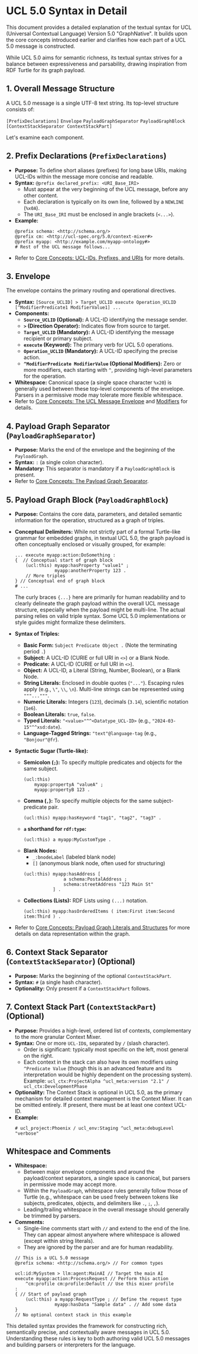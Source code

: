 # UCL 5.0 Syntax in Detail

This document provides a detailed explanation of the textual syntax for UCL (Universal Contextual Language) Version 5.0 "GraphNative". It builds upon the core concepts introduced earlier and clarifies how each part of a UCL 5.0 message is constructed.

While UCL 5.0 aims for semantic richness, its textual syntax strives for a balance between expressiveness and parsability, drawing inspiration from RDF Turtle for its graph payload.

## 1. Overall Message Structure

A UCL 5.0 message is a single UTF-8 text string. Its top-level structure consists of:

`[PrefixDeclarations]`
`Envelope`
`PayloadGraphSeparator`
`PayloadGraphBlock`
`[ContextStackSeparator ContextStackPart]`

Let's examine each component.

## 2. Prefix Declarations (`PrefixDeclarations`)

*   **Purpose:** To define short aliases (prefixes) for long base URIs, making UCL-IDs within the message more concise and readable.
*   **Syntax:** `@prefix declared_prefix: <URI_Base_IRI>`
    *   Must appear at the very beginning of the UCL message, before any other content.
    *   Each declaration is typically on its own line, followed by a `NEWLINE` (`%x0A`).
    *   The `URI_Base_IRI` must be enclosed in angle brackets (`<...>`).
*   **Example:**
    ```ucl
    @prefix schema: <http://schema.org/>
    @prefix cm: <http://ucl-spec.org/5.0/context-mixer#>
    @prefix myapp: <http://example.com/myapp-ontology#>
    # Rest of the UCL message follows...
    ```
*   Refer to [Core Concepts: UCL-IDs, Prefixes, and URIs](./04_core_concepts_ucl5/04_ucl_ids_prefixes_and_uris.md) for more details.

## 3. Envelope

The envelope contains the primary routing and operational directives.

*   **Syntax:** `[Source_UCLID] > Target_UCLID execute Operation_UCLID [^ModifierPredicate1 ModifierValue1] ...`
*   **Components:**
    *   **`Source_UCLID` (Optional):** A UCL-ID identifying the message sender.
    *   **`>` (Direction Operator):** Indicates flow from source to target.
    *   **`Target_UCLID` (Mandatory):** A UCL-ID identifying the message recipient or primary subject.
    *   **`execute` (Keyword):** The primary verb for UCL 5.0 operations.
    *   **`Operation_UCLID` (Mandatory):** A UCL-ID specifying the precise action.
    *   **`^ModifierPredicate ModifierValue` (Optional Modifiers):** Zero or more modifiers, each starting with `^`, providing high-level parameters for the operation.
*   **Whitespace:** Canonical space (a single space character `%x20`) is generally used between these top-level components of the envelope. Parsers in a permissive mode may tolerate more flexible whitespace.
*   Refer to [Core Concepts: The UCL Message Envelope](./04_core_concepts_ucl5/02_ucl_message_envelope.md) and [Modifiers](./04_core_concepts_ucl5/03_modifiers_and_payload.md) for details.

## 4. Payload Graph Separator (`PayloadGraphSeparator`)

*   **Purpose:** Marks the end of the envelope and the beginning of the `PayloadGraph`.
*   **Syntax:** `:` (a single colon character).
*   **Mandatory:** This separator is mandatory if a `PayloadGraphBlock` is present.
*   Refer to [Core Concepts: The Payload Graph Separator](./04_core_concepts_ucl5/03_modifiers_and_payload.md).

## 5. Payload Graph Block (`PayloadGraphBlock`)

*   **Purpose:** Contains the core data, parameters, and detailed semantic information for the operation, structured as a graph of triples.
*   **Conceptual Delimiters:** While not strictly part of a formal Turtle-like grammar for embedded graphs, in textual UCL 5.0, the graph payload is often conceptually enclosed or visually grouped, for example:
    ```ucl
    ... execute myapp:action:DoSomething :
    {  // Conceptual start of graph block
        (ucl:this) myapp:hasProperty "value1" ;
                   myapp:anotherProperty 123 .
        // More triples
    } // Conceptual end of graph block
    # ...
    ```
    The curly braces `{...}` here are primarily for human readability and to clearly delineate the graph payload within the overall UCL message structure, especially when the payload might be multi-line. The actual parsing relies on valid triple syntax. Some UCL 5.0 implementations or style guides might formalize these delimiters.

*   **Syntax of Triples:**
    *   **Basic Form:** `Subject Predicate Object .` (Note the terminating period `.`)
    *   **Subject:** A UCL-ID (CURIE or full URI in `<>`) or a Blank Node.
    *   **Predicate:** A UCL-ID (CURIE or full URI in `<>`).
    *   **Object:** A UCL-ID, a Literal (String, Number, Boolean), or a Blank Node.
    *   **String Literals:** Enclosed in double quotes (`"..."`). Escaping rules apply (e.g., `\"`, `\\`, `\n`). Multi-line strings can be represented using `"""..."""`.
    *   **Numeric Literals:** Integers (`123`), decimals (`3.14`), scientific notation (`1e6`).
    *   **Boolean Literals:** `true`, `false`.
    *   **Typed Literals:** `"<value>"^^<Datatype_UCL-ID>` (e.g., `"2024-03-15"^^xsd:date`).
    *   **Language-Tagged Strings:** `"text"@language-tag` (e.g., `"Bonjour"@fr`).

*   **Syntactic Sugar (Turtle-like):**
    *   **Semicolon (`;`):** To specify multiple predicates and objects for the same subject.
        ```turtle
        (ucl:this)
            myapp:propertyA "valueA" ;
            myapp:propertyB 123 .
        ```
    *   **Comma (`,`):** To specify multiple objects for the same subject-predicate pair.
        ```turtle
        (ucl:this) myapp:hasKeyword "tag1", "tag2", "tag3" .
        ```
    *   **`a` shorthand for `rdf:type`:**
        ```turtle
        (ucl:this) a myapp:MyCustomType .
        ```
    *   **Blank Nodes:**
        *   `_:bnodeLabel` (labeled blank node)
        *   `[]` (anonymous blank node, often used for structuring)
        ```turtle
        (ucl:this) myapp:hasAddress [
                       a schema:PostalAddress ;
                       schema:streetAddress "123 Main St"
                   ] .
        ```
    *   **Collections (Lists):** RDF Lists using `(...)` notation.
        ```turtle
        (ucl:this) myapp:hasOrderedItems ( item:First item:Second item:Third ) .
        ```
*   Refer to [Core Concepts: Payload Graph Literals and Structures](./04_core_concepts_ucl5/05_payload_graph_literals_and_structures.md) for more details on data representation within the graph.

## 6. Context Stack Separator (`ContextStackSeparator`) (Optional)

*   **Purpose:** Marks the beginning of the optional `ContextStackPart`.
*   **Syntax:** `#` (a single hash character).
*   **Optionality:** Only present if a `ContextStackPart` follows.

## 7. Context Stack Part (`ContextStackPart`) (Optional)

*   **Purpose:** Provides a high-level, ordered list of contexts, complementary to the more granular Context Mixer.
*   **Syntax:** One or more `UCL-ID`s, separated by `/` (slash character).
    *   Order is significant: typically most specific on the left, most general on the right.
    *   Each context in the stack can also have its own modifiers using `^Predicate Value` (though this is an advanced feature and its interpretation would be highly dependent on the processing system).
        Example: `ucl_ctx:ProjectAlpha ^ucl_meta:version "2.1" / ucl_ctx:DevelopmentPhase`
*   **Optionality:** The Context Stack is optional in UCL 5.0, as the primary mechanism for detailed context management is the Context Mixer. It can be omitted entirely. If present, there must be at least one context UCL-ID.
*   **Example:**
    ```ucl
    # ucl_project:Phoenix / ucl_env:Staging ^ucl_meta:debugLevel "verbose"
    ```

## Whitespace and Comments

*   **Whitespace:**
    *   Between major envelope components and around the payload/context separators, a single space is canonical, but parsers in permissive mode may accept more.
    *   Within the `PayloadGraph`, whitespace rules generally follow those of Turtle (e.g., whitespace can be used freely between tokens like subjects, predicates, objects, and delimiters like `.`, `;`, `,`).
    *   Leading/trailing whitespace in the overall message should generally be trimmed by parsers.
*   **Comments:**
    *   Single-line comments start with `//` and extend to the end of the line. They can appear almost anywhere where whitespace is allowed (except within string literals).
    *   They are ignored by the parser and are for human readability.
    ```ucl
    // This is a UCL 5.0 message
    @prefix schema: <http://schema.org/> // For common types

    ucl:id:MySystem > llm:agent:MainAI // Target the main AI
    execute myapp:action:ProcessRequest // Perform this action
        ^cm:profile cm:profile:Default // Use this mixer profile
    :
    { // Start of payload graph
        (ucl:this) a myapp:RequestType ; // Define the request type
                   myapp:hasData "Sample data" . // Add some data
    }
    // No optional context stack in this example
    ```

This detailed syntax provides the framework for constructing rich, semantically precise, and contextually aware messages in UCL 5.0. Understanding these rules is key to both authoring valid UCL 5.0 messages and building parsers or interpreters for the language.

